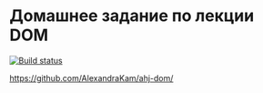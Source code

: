 # Домашнее задание по лекции DOM
[![Build status](https://ci.appveyor.com/api/projects/status/3pt7hxcuox2bx5h1?svg=true)](https://ci.appveyor.com/project/AlexandraKam/ahj-dom)

https://github.com/AlexandraKam/ahj-dom/
